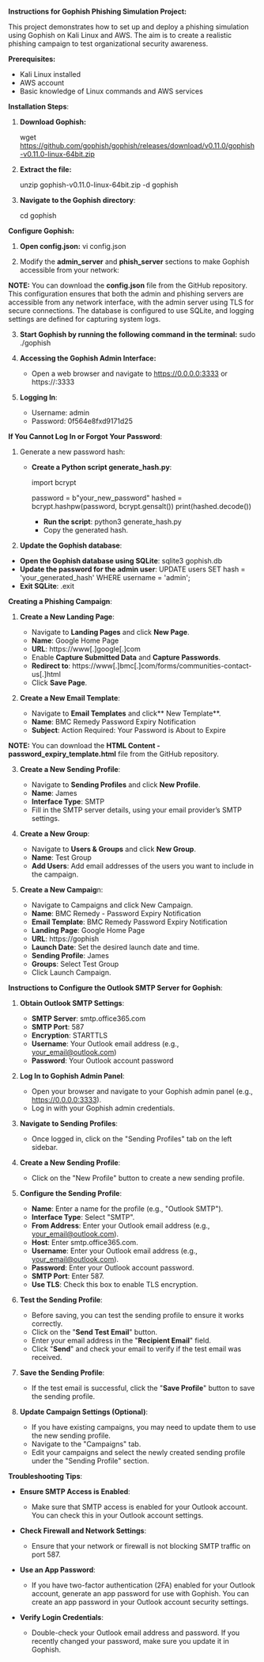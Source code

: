 **Instructions for Gophish Phishing Simulation Project:**

This project demonstrates how to set up and deploy a phishing simulation using Gophish on Kali Linux and AWS. The aim is to create a realistic phishing campaign to test organizational security awareness.

**Prerequisites:**

- Kali Linux installed
- AWS account
- Basic knowledge of Linux commands and AWS services

**Installation Steps**:

1. **Download Gophish:**

   wget https://github.com/gophish/gophish/releases/download/v0.11.0/gophish-v0.11.0-linux-64bit.zip

2. **Extract the file:**

   unzip gophish-v0.11.0-linux-64bit.zip -d gophish
  
3. **Navigate to the Gophish directory**:

   cd gophish

**Configure Gophish:**

1. **Open config.json:**  vi config.json

2. Modify the **admin_server** and **phish_server** sections to make Gophish accessible from your network:

**NOTE:** You can download the **config.json** file from the GitHub repository. This configuration ensures that both the admin and phishing servers are accessible from any network interface, with the admin server using TLS for secure connections. The database is configured to use SQLite, and logging settings are defined for capturing system logs. 

3. **Start Gophish by running the following command in the terminal:** sudo ./gophish

4. **Accessing the Gophish Admin Interface:**
   - Open a web browser and navigate to https://0.0.0.0:3333 or https://<Your-Kali-Linux-IP>:3333

5. **Logging In**:

   - Username: admin
   - Password:  0f564e8fxd9171d25

**If You Cannot Log In or Forgot Your Password**:

1. Generate a new password hash:

   - **Create a Python script generate_hash.py**:

      import bcrypt

      password = b"your_new_password"
      hashed = bcrypt.hashpw(password, bcrypt.gensalt())
      print(hashed.decode())

     - **Run the script**: python3 generate_hash.py
     - Copy the generated hash.
    
2. **Update the Gophish database**: 

- **Open the Gophish database using SQLite**: sqlite3 gophish.db
- **Update the password for the admin user**: UPDATE users SET hash = 'your_generated_hash' WHERE username = 'admin';
- **Exit SQLite**: .exit

**Creating a Phishing Campaign**:

1. **Create a New Landing Page**:
   
   - Navigate to **Landing Pages** and click **New Page**.
   - **Name**: Google Home Page
   - **URL**: https://www[.]google[.]com
   - Enable **Capture Submitted Data** and **Capture Passwords**.
   - **Redirect to**: https://www[.]bmc[.]com/forms/communities-contact-us[.]html
   - Click **Save Page**.

2. **Create a New Email Template**:

   - Navigate to **Email Templates** and click** New Template**.
   - **Name**: BMC Remedy Password Expiry Notification
   - **Subject**: Action Required: Your Password is About to Expire

**NOTE:** You can download the **HTML Content - password_expiry_template.html** file from the GitHub repository.

3. **Create a New Sending Profile**:

   - Navigate to **Sending Profiles** and click **New Profile**.
   - **Name**: James
   - **Interface Type**: SMTP
   - Fill in the SMTP server details, using your email provider’s SMTP settings.

4. **Create a New Group**:

   - Navigate to **Users & Groups** and click **New Group**.
   - **Name**: Test Group
   - **Add Users**: Add email addresses of the users you want to include in the campaign.

5. **Create a New Campaig**n:

   - Navigate to Campaigns and click New Campaign.
   - **Name**: BMC Remedy - Password Expiry Notification
   - **Email Template**: BMC Remedy Password Expiry Notification
   - **Landing Page**: Google Home Page
   - **URL**: https://gophish
   - **Launch Date**: Set the desired launch date and time.
   - **Sending Profile**: James
   - **Groups**: Select Test Group
   - Click Launch Campaign.

**Instructions to Configure the Outlook SMTP Server for Gophish**:

1. **Obtain Outlook SMTP Settings**:

   - **SMTP Server**: smtp.office365.com
   - **SMTP Port**: 587
   - **Encryption**: STARTTLS
   - **Username**: Your Outlook email address (e.g., your_email@outlook.com)
   - **Password**: Your Outlook account password
   
2. **Log In to Gophish Admin Panel**:

   - Open your browser and navigate to your Gophish admin panel (e.g., https://0.0.0.0:3333).
   - Log in with your Gophish admin credentials.

3. **Navigate to Sending Profiles**:

   - Once logged in, click on the "Sending Profiles" tab on the left sidebar.

4. **Create a New Sending Profile**:

   - Click on the "New Profile" button to create a new sending profile.

5. **Configure the Sending Profile**:

   - **Name**: Enter a name for the profile (e.g., "Outlook SMTP").
   - **Interface Type**: Select "SMTP".
   - **From Address**: Enter your Outlook email address (e.g., your_email@outlook.com).
   - **Host**: Enter smtp.office365.com.
   - **Username**: Enter your Outlook email address (e.g., your_email@outlook.com).
   - **Password**: Enter your Outlook account password.
   - **SMTP Port**: Enter 587.
   - **Use TLS**: Check this box to enable TLS encryption.

6. **Test the Sending Profile**:

   - Before saving, you can test the sending profile to ensure it works correctly.
   - Click on the "**Send Test Email**" button.
   - Enter your email address in the "**Recipient Email**" field.
   - Click "**Send**" and check your email to verify if the test email was received.

7. **Save the Sending Profile**:

   - If the test email is successful, click the "**Save Profile**" button to save the sending profile.

8. **Update Campaign Settings (Optional)**:

   - If you have existing campaigns, you may need to update them to use the new sending profile.
   - Navigate to the "Campaigns" tab.
   - Edit your campaigns and select the newly created sending profile under the "Sending Profile" section.

**Troubleshooting Tips**:

- **Ensure SMTP Access is Enabled**:
     - Make sure that SMTP access is enabled for your Outlook account. You can check this in your Outlook account settings.

- **Check Firewall and Network Settings**:
   - Ensure that your network or firewall is not blocking SMTP traffic on port 587.

- **Use an App Password**:

   - If you have two-factor authentication (2FA) enabled for your Outlook account, generate an app password for use with Gophish. You can create an app password in your Outlook    account security settings.

- **Verify Login Credentials**:

   - Double-check your Outlook email address and password. If you recently changed your password, make sure you update it in Gophish.

